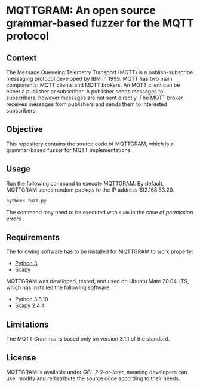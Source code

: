 # MQTTGRAM: An open source grammar-based fuzzer for the MQTT protocol

## Context
The Message Queueing Telemetry Transport (MQTT) is a publish-subscribe messaging
protocol developed by IBM in 1999. MQTT has two main components: MQTT clients
and MQTT brokers. An MQTT client can be either a publisher or subscriber. A
publisher sends messages to subscribers, however messages are not sent directly.
The MQTT broker receives messages from publishers and sends them to interested
subscribers.

## Objective
This repository contains the source code of MQTTGRAM, which is a grammar-based
fuzzer for MQTT implementations.

## Usage

Run the following command to execute MQTTGRAM. By default, MQTTGRAM sends
random packets to the IP address 192.168.33.20.

```bash
python3 fuzz.py
```
The command may need to be executed with `sudo` in the case of _permission errors_ . 

## Requirements

The following software has to be installed for MQTTGRAM to work properly:
* [Python 3](https://www.python.org/)
* [Scapy](https://scapy.net/) 

MQTTGRAM was developed, tested, and used on Ubuntu Mate 20.04 LTS, which has
installed the following software:

* Python 3.8.10
* Scapy 2.4.4

## Limitations

The MQTT Grammar is based only on version 3.1.1 of the standard.

## License

MQTTGRAM is available under *GPL-2.0-or-later*, meaning developers can use,
modify and redistribute the source code according to their needs.
